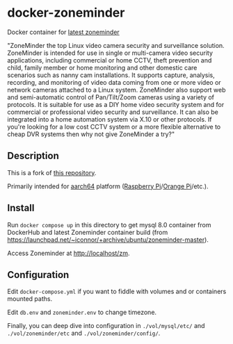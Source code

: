 # docker-zoneminder

Docker container for [latest zoneminder](https://launchpad.net/~iconnor/+archive/ubuntu/zoneminder-master)

"ZoneMinder the top Linux video camera security and surveillance solution. ZoneMinder is intended for use in single or multi-camera video security applications, including commercial or home CCTV, theft prevention and child, family member or home monitoring and other domestic care scenarios such as nanny cam installations. It supports capture, analysis, recording, and monitoring of video data coming from one or more video or network cameras attached to a Linux system. ZoneMinder also support web and semi-automatic control of Pan/Tilt/Zoom cameras using a variety of protocols. It is suitable for use as a DIY home video security system and for commercial or professional video security and surveillance. It can also be integrated into a home automation system via X.10 or other protocols. If you're looking for a low cost CCTV system or a more flexible alternative to cheap DVR systems then why not give ZoneMinder a try?"

## Description

This is a fork of [this repository](github.com:diegosc78/docker-zoneminder).

Primarily intended for [aarch64](https://en.wikipedia.org/wiki/AArch64) platform ([Raspberry Pi](https://www.raspberrypi.com/)/[Orange Pi](http://www.orangepi.org/)/etc.).

## Install

Run `docker compose up` in this directory to get mysql 8.0 container from DockerHub and latest Zoneminder container build (from https://launchpad.net/~iconnor/+archive/ubuntu/zoneminder-master).

Access Zoneminder at [http://localhost/zm](http://localhost/zm).

## Configuration

Edit `docker-compose.yml` if you want to fiddle with volumes and or containers mounted paths.

Edit `db.env` and `zoneminder.env` to change timezone.

Finally, you can deep dive into configuration in `./vol/mysql/etc/` and `./vol/zoneminder/etc` and `./vol/zoneminder/config/`.
